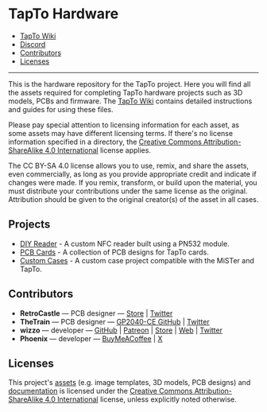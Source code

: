 # TapTo Hardware

- [TapTo Wiki](https://tapto.wiki/)
- [Discord](https://wizzo.dev/discord)
- [Contributors](#contributors)
- [Licenses](#licenses)

---

This is the hardware repository for the TapTo project. Here you will find all the assets required for completing TapTo hardware projects such as 3D models, PCBs and firmware. The [TapTo Wiki](https://tapto.wiki/) contains detailed instructions and guides for using these files.

Please pay special attention to licensing information for each asset, as some assets may have different licensing terms. If there's no license information specified in a directory, the [Creative Commons Attribution-ShareAlike 4.0 International](/LICENSE) license applies.

The CC BY-SA 4.0 license allows you to use, remix, and share the assets, even commercially, as long as you provide appropriate credit and indicate if changes were made. If you remix, transform, or build upon the material, you must distribute your contributions under the same license as the original. Attribution should be given to the original creator(s) of the asset in all cases.

## Projects

- [DIY Reader](https://tapto.wiki/DIY_Reader) - A custom NFC reader built using a PN532 module.
- [PCB Cards](https://tapto.wiki/PCB_Cards) - A collection of PCB designs for TapTo cards.
- [Custom Cases](https://tapto.wiki/Super_TapTo_Boy) - A custom case project compatible with the MiSTer and TapTo.

## Contributors

- **RetroCastle** &mdash; PCB designer &mdash; [Store](https://www.aliexpress.com/store/912024455) | [Twitter](https://twitter.com/zhangch93067765)
- **TheTrain** &mdash; PCB designer &mdash; [GP2040-CE GitHub](https://github.com/OpenStickCommunity/GP2040-CE) | [Twitter](https://twitter.com/thetrain24)
- **wizzo** &mdash; developer &mdash; [GitHub](https://github.com/wizzomafizzo) | [Patreon](https://patreon.com/wizzo) | [Store](https://ko-fi.com/wizzo) | [Web](https://wizzo.dev) | [Twitter](https://twitter.com/wizzomafizzo)
- **Phoenix** &mdash; developer &mdash; [BuyMeACoffee](https://buymeacoffee.com/_phoenix_) | [X](https://x.com/HaciMehmetUsta)

## Licenses

This project's [assets](/assets) (e.g. image templates, 3D models, PCB designs) and [documentation](/docs) is licensed under the [Creative Commons Attribution-ShareAlike 4.0 International](/assets/LICENSE) license, unless explicitly noted otherwise.

